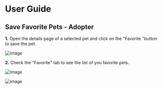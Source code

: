 # User Guide
## Save Favorite Pets - Adopter

**1.** Open the details page of a selected pet and click on the "Favorite "button to save the pet.

![image](https://github.com/user-attachments/assets/a18b5528-a0be-48b1-91e6-3e3cfdb4dc8d)

**2.** Check the "Favorite" tab to see the list of you favorite pets.

![image](https://github.com/user-attachments/assets/28de1f03-78e3-4664-9ccd-e1828bd78d11)

![image](https://github.com/user-attachments/assets/096879dc-caa8-4be0-b6f7-170ff24ddfad)
